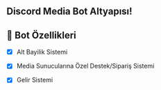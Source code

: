 ## Discord Media Bot Altyapısı!

## 📑 Bot Özellikleri

- [x] Alt Bayilik Sistemi
- [x] Media Sunucularına Özel Destek/Sipariş Sistemi
- [x] Gelir Sistemi

